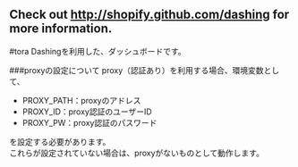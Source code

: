 Check out http://shopify.github.com/dashing for more information.
--

#tora
Dashingを利用した、ダッシュボードです。


###proxyの設定について
proxy（認証あり）を利用する場合、環境変数として、  
* PROXY_PATH：proxyのアドレス
* PROXY_ID：proxy認証のユーザーID
* PROXY_PW：proxy認証のパスワード

を設定する必要があります。  
これらが設定されていない場合は、proxyがないものとして動作します。
